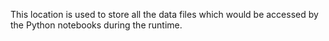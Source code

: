 This location is used to store all the data files which would be accessed by the Python notebooks during the runtime.
